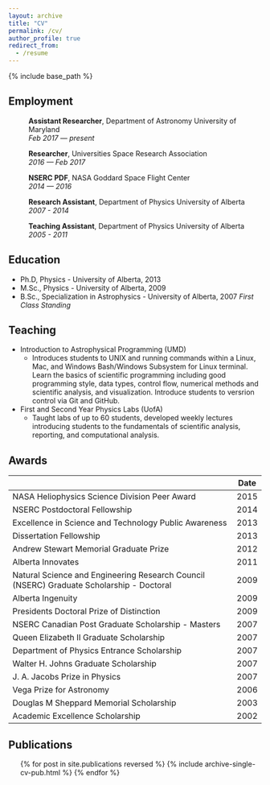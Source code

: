 ```yaml
---
layout: archive
title: "CV"
permalink: /cv/
author_profile: true
redirect_from:
  - /resume
---
```


{% include base_path %}

## Employment

<p style="margin-left: 40px">
<b>Assistant Researcher</b>, Department of Astronomy University of Maryland
<br><i>Feb 2017 — present</i></p>

<p style="margin-left: 40px">
<b>Researcher</b>, Universities Space  Research Association
<br><i>2016 — Feb 2017</i></p>

<p style="margin-left: 40px">
<b>NSERC PDF</b>, NASA Goddard Space Flight Center
<br><i>2014 — 2016</i></p>

<p style="margin-left: 40px">
<b>Research Assistant</b>, Department of Physics University of Alberta
<br><i>2007 - 2014</i></p>

<p style="margin-left: 40px">
<b>Teaching Assistant</b>, Department of Physics University of Alberta
<br><i>2005 - 2011</i></p>

## Education

- Ph.D, Physics - University of Alberta, 2013
- M.Sc., Physics - University of Alberta, 2009
- B.Sc., Specialization in Astrophysics - University of Alberta, 2007 _First Class Standing_

## Teaching

- Introduction to Astrophysical Programming (UMD)
  - Introduces students to UNIX and running commands within a Linux, Mac, and Windows Bash/Windows Subsystem for Linux terminal. Learn the basics of scientific programming including good programming style, data types, control flow, numerical methods and scientific analysis, and visualization. Introduce students to versrion control via Git and GitHub.
- First and Second Year Physics Labs (UofA)
  - Taught labs of up to 60 students, developed weekly lectures introducing students to the fundamentals of scientific analysis, reporting, and computational analysis.

## Awards

|                         | Date |
|-------------------------|------|
| NASA Heliophysics Science Division Peer Award | 2015 |
| NSERC Postdoctoral Fellowship | 2014 |
| Excellence in Science and Technology Public Awareness | 2013 |
| Dissertation Fellowship | 2013 |
| Andrew Stewart Memorial Graduate Prize | 2012 |
| Alberta Innovates | 2011 |
| Natural Science and Engineering Research Council (NSERC) Graduate Scholarship - Doctoral | 2009 |
| Alberta Ingenuity | 2009 |
| Presidents Doctoral Prize of Distinction | 2009 |
| NSERC Canadian Post Graduate Scholarship - Masters | 2007 |
| Queen Elizabeth II Graduate Scholarship | 2007 |
| Department of Physics Entrance Scholarship | 2007 |
| Walter H. Johns Graduate Scholarship | 2007 |
| J. A. Jacobs Prize in Physics | 2007  |
| Vega Prize for Astronomy | 2006 |
| Douglas M Sheppard Memorial Scholarship | 2003 |
| Academic Excellence Scholarship | 2002 |

## Publications

<ul>{% for post in site.publications reversed %}
    {% include archive-single-cv-pub.html %}
  {% endfor %}</ul>